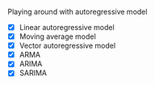 Playing around with autoregressive model

- [X] Linear autoregressive model
- [X] Moving average model
- [X] Vector autoregressive model 
- [X] ARMA  
- [X] ARIMA
- [X] SARIMA 
